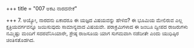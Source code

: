 +++
title = "007 ಅಕಟ ನಾರದನೇಕೆ"

+++
7. ಅಯ್ಯೋ, ನಾರದನು ಏಕಾದರೂ ಈ ಯಜ್ಞದ ವಿಷಯವನ್ನು ಹೇಳಿದ? ಈ ಭೂಮಿಯ ಮೇಲಿರುವ ಎಲ್ಲ ಕ್ಷತ್ರಿಯವರ್ಗವನ್ನೂ ಜಯಿಸುವುದು ಸಾಮಾನ್ಯವಾದ  ವಿಷಯವೇ. ಪರಾಕ್ರಮಿಗಳಾದ ಈ ಜಂಬೂ ದ್ವೀಪದ ರಾಜರುಗಳು ನಮ್ಮಿಷ್ಟು ಮಂದಿಗೆ ಸದರವೆನಿಸಿಯಾರೇ, ಶ್ರೇಷ್ಠ ರಾಜಸೂಯ ಯಾಗ ಸುಗಮವಾಗಿ ನಡೆದೀತೇ ಎಂದು ಯುಧಿಷ್ಠಿರ ಚಿಂತಿಸತೊಡಗಿದ.
